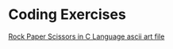 # Coding Exercises
[Rock Paper Scissors in C Language ](https://github.com/srimantb/Programming/blob/main/Rock_Paper_Scissors.c) [ascii art file ](https://github.com/srimantb/Programming/blob/main/handsign.h)
